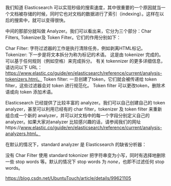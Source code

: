 我们知道 Elasticsearch 可以实现秒级的搜索速度，其中很重要的一个原因就当一个文档被存储的时候，同时它也对文档的数据进行了索引（indexing）。这样在以后的搜索中，就可以变得很快。

中间的那部分就叫做 Analyzer。我们可以看出来，它分为三个部分：Char Filters, Tokenizer及 Token Filter。它们的作用分别如下：

Char Filter: 字符过滤器的工作是执行清除任务，例如剥离HTML标记。
Tokenizer: 下一步是将文本拆分为称为标记的术语。 这是由 tokenizer 完成的。 可以基于任何规则（例如空格）来完成拆分。 有关 tokennizer 的更多详细信息，请访问以下 URL：https://www.elastic.co/guide/en/elasticsearch/reference/current/analysis-tokenizers.html。
Token filter: 一旦创建了token，它们就会被传递给 token filter，这些过滤器会对 token 进行规范化。 Token filter 可以更改token，删除术语或向 token 添加术语。

Elasticsearch 已经提供了比较丰富的 analyzer。我们可以自己创建自己的 token analyzer，甚至可以利用已经有的 char filter，tokenizer 及 token filter 来重新组合成一个新的 analyzer，并可以对文档中的每一个字段分别定义自己的 analyzer。如果大家对analyzer 比较感兴趣的话，请参阅我们的网址https://www.elastic.co/guide/en/elasticsearch/reference/current/analysis-analyzers.html。

在默认的情况下，standard analyzer 是 Elasticsearch 的缺省分析器：

没有 Char Filter
使用 standard tokonizer
把字符串变为小写，同时有选择地删除一些 stop words 等。默认的情况下 stop words 为 _none_，也即不过滤任何 stop words。


https://blog.csdn.net/UbuntuTouch/article/details/99621105

